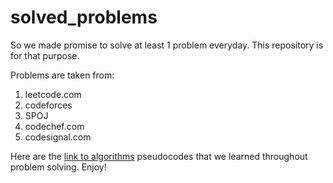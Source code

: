# solved_problems

So we made promise to solve at least 1 problem everyday. This repository is for that purpose. 

Problems are taken from:
1. leetcode.com
2. codeforces
3. SPOJ
4. codechef.com
5. codesignal.com

Here are the [link to algorithms](https://docs.google.com/document/d/1U_d78V0lFzlG5tCKOMC-iA9ywdNim3XkLpnzJDC_qx4/edit?usp=sharing) pseudocodes that we learned throughout problem solving. Enjoy!
